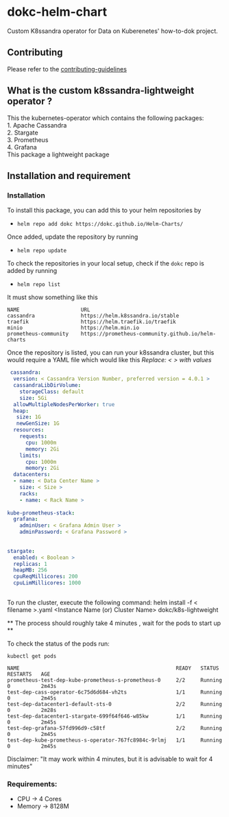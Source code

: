 # dokc-helm-chart
Custom K8ssandra operator for Data on Kuberenetes' how-to-dok project.


## Contributing
Please refer to the [contributing-guidelines](https://github.com/dokc/Helm-Charts/blob/master/CONTRIBUTING.md)

## What is the custom k8ssandra-lightweight operator ?

This the kubernetes-operator which contains the following packages:\
    1. Apache Cassandra\
    2. Stargate\
    3. Prometheus <br />
    4. Grafana <br />
    This package a lightweight package

## Installation and requirement

### Installation
To install this package, you can add this to your helm repositories by 

- `helm repo add dokc https://dokc.github.io/Helm-Charts/`

Once added, update the repository by running

- `helm repo update`

To check the repositories in your local setup, check if the `dokc` repo is added by running

- `helm repo list`

It must show something like this
```
NAME                    URL
cassandra               https://helm.k8ssandra.io/stable
traefik                 https://helm.traefik.io/traefik
minio                   https://helm.min.io
prometheus-community    https://prometheus-community.github.io/helm-charts
```

Once the repository is listed, you can run your k8ssandra cluster, but this would require a YAML file which would like this
_Replace: < > with values_

```yaml
 cassandra:
  version: < Cassandra Version Number, preferred version = 4.0.1 >  
  cassandraLibDirVolume:
    storageClass: default
    size: 5Gi
  allowMultipleNodesPerWorker: true
  heap:
   size: 1G
   newGenSize: 1G
  resources:
    requests:
      cpu: 1000m
      memory: 2Gi
    limits:
      cpu: 1000m
      memory: 2Gi
  datacenters:
  - name: < Data Center Name >
    size: < Size >
    racks:
    - name: < Rack Name >
    
kube-prometheus-stack:
  grafana:
    adminUser: < Grafana Admin User >
    adminPassword: < Grafana Password >
    
    
stargate:
  enabled: < Boolean >
  replicas: 1
  heapMB: 256
  cpuReqMillicores: 200
  cpuLimMillicores: 1000
  
```

To run the cluster, execute the following command: helm install -f < filename >.yaml <Instance Name (or) Cluster Name> dokc/k8s-lightweight

** The process should roughly take 4 minutes , wait for the pods to start up **

To check the status of the pods run:

`kubectl get pods`

```
NAME                                                   READY   STATUS    RESTARTS   AGE
prometheus-test-dep-kube-prometheus-s-prometheus-0     2/2     Running   0          2m43s
test-dep-cass-operator-6c75d6d684-vh2ts                1/1     Running   0          2m45s
test-dep-datacenter1-default-sts-0                     2/2     Running   0          2m28s
test-dep-datacenter1-stargate-699f64f646-w85kw         1/1     Running   0          2m45s
test-dep-grafana-57fd996d9-c58tf                       2/2     Running   0          2m45s
test-dep-kube-prometheus-s-operator-767fc8984c-9rlmj   1/1     Running   0          2m45s
```

Disclaimer: "It may work within 4 minutes, but it is advisable to wait for 4 minutes"


### Requirements:
 - CPU -> 4 Cores
 - Memory -> 8128M

